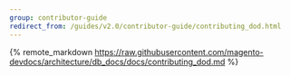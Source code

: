 ```yaml
---
group: contributor-guide
redirect_from: /guides/v2.0/contributor-guide/contributing_dod.html
---
```


{% remote_markdown https://raw.githubusercontent.com/magento-devdocs/architecture/db_docs/docs/contributing_dod.md %}